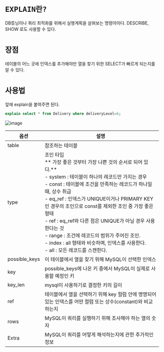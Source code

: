 # `EXPLAIN란?` </br>

DB튜닝이나 쿼리 최적화를 위해서 실행계획을 살펴보는 명령어이다. DESCRIBE, SHOW 로도 사용할 수 있다.

# `장점` </br>

테이블의 어느 곳에 인덱스를 추가해야만 열을 찾기 위한 SELECT가 빠르게 되는지를 알 수 있다.

# `사용법`</br>

앞에 explain을 붙여주면 된다.

```sql
explain select * from Delivery where deliveryLevel=6;
```

![image](https://user-images.githubusercontent.com/68781598/226801162-f1c089dd-42ba-41c6-b0a8-45c917aeedcc.png)

| 옵션          | 설명                                                                                                                                                                                                                                                                                                                                                                                                                                                                                                                      |
| ------------- | ------------------------------------------------------------------------------------------------------------------------------------------------------------------------------------------------------------------------------------------------------------------------------------------------------------------------------------------------------------------------------------------------------------------------------------------------------------------------------------------------------------------------- |
| table         | 참조하는 테이블                                                                                                                                                                                                                                                                                                                                                                                                                                                                                                           |
| type          | 조인 타입</br>** 가장 좋은 것부터 가장 나쁜 것의 순서로 되어 있다.**</br> - system : 테이블이 하나의 레코드만 가지는 경우</br> - const : 테이블에 조건을 만족하는 레코드가 하나일 때, 상수 취급</br> - eq_ref : 인덱스가 UNIQUE이거나 PRIMARY KEY인 경우의 조인으로 const를 제외한 조인 중 가장 좋은 형태</br> - ref : eq_ref와 다른 점은 UNIQUE가 아닐 경우 사용한다는 것</br> - range : 조건에 레코드의 범위가 주어진 조인.</br> - index : all 형태와 비슷하며, 인덱스를 사용한다.</br> - all : 모든 레코드를 스캔한다. |
| possible_keys | 이 테이블에서 열을 찾기 위해 MySQL이 선택한 인덱스                                                                                                                                                                                                                                                                                                                                                                                                                                                                        |
| key           | possible_keys에 나온 키 중에서 MySQL이 실제로 사용할 예정인 키                                                                                                                                                                                                                                                                                                                                                                                                                                                            |
| key_len       | mysql이 사용하기로 결정한 키의 길이                                                                                                                                                                                                                                                                                                                                                                                                                                                                                       |
| ref           | 테이블에서 열을 선택하기 위해 key 컬럼 안에 명명되어 있는 인덱스를 어떤 컬럼 또는 상수(constant)와 비교하는지                                                                                                                                                                                                                                                                                                                                                                                                             |
| rows          | MySQL이 쿼리를 실행하기 위해 조사해야 하는 열의 숫자                                                                                                                                                                                                                                                                                                                                                                                                                                                                      |
| Extra         | MySQL이 쿼리를 어떻게 해석하는지에 관한 추가적인 정보                                                                                                                                                                                                                                                                                                                                                                                                                                                                     |
